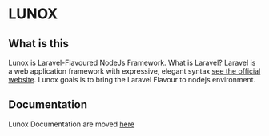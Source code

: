 # LUNOX

## What is this
Lunox is Laravel-Flavoured NodeJs Framework. What is Laravel?
Laravel is a web application framework with expressive, elegant syntax [see the official website](https://laravel.com). Lunox goals is to bring the Laravel Flavour to nodejs environment.

## Documentation

Lunox Documentation are moved [here](https://kodepintar.github.io/lunox/)
